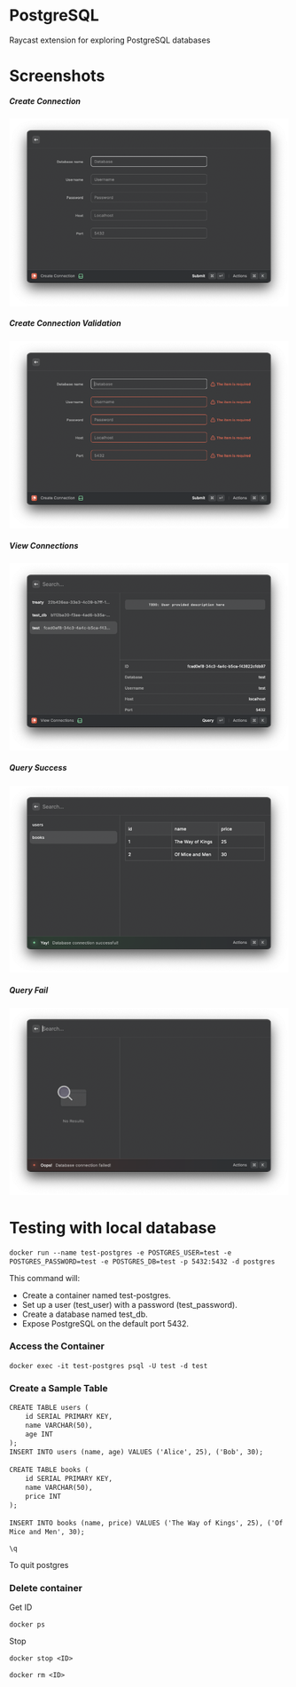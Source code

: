 # PostgreSQL

Raycast extension for exploring PostgreSQL databases

# Screenshots

##### Create Connection

![create connection](./screenshots/create_conn.png)

##### Create Connection Validation

![create connection validation](./screenshots/create_conn_validation.png)

##### View Connections

![view connections](./screenshots/view_conns.png)

##### Query Success

![query success](./screenshots/conn_success.png)

##### Query Fail

![query fail](./screenshots/conn_fail.png)

# Testing with local database

```
docker run --name test-postgres -e POSTGRES_USER=test -e POSTGRES_PASSWORD=test -e POSTGRES_DB=test -p 5432:5432 -d postgres
```

This command will:

- Create a container named test-postgres.
- Set up a user (test_user) with a password (test_password).
- Create a database named test_db.
- Expose PostgreSQL on the default port 5432.

### Access the Container

```
docker exec -it test-postgres psql -U test -d test
```

### Create a Sample Table

```
CREATE TABLE users (
    id SERIAL PRIMARY KEY,
    name VARCHAR(50),
    age INT
);
INSERT INTO users (name, age) VALUES ('Alice', 25), ('Bob', 30);

CREATE TABLE books (
    id SERIAL PRIMARY KEY,
    name VARCHAR(50),
    price INT
);

INSERT INTO books (name, price) VALUES ('The Way of Kings', 25), ('Of Mice and Men', 30);
```

```
\q
```

To quit postgres

### Delete container

Get ID

```
docker ps
```

Stop

```
docker stop <ID>
```

```
docker rm <ID>
```
